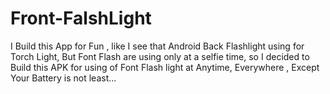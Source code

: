 # Front-FalshLight
I Build this App for Fun , like I see that Android Back Flashlight using for Torch Light, But Font Flash are using only at a selfie time, so I decided to Build this APK for using of Font Flash light at Anytime, Everywhere , Except Your Battery is not least...
